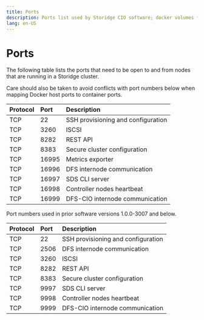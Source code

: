 ```yaml
---
title: Ports
description: Ports list used by Storidge CIO software; docker volumes for containers; persistent volumes for pods
lang: en-US
---
```


# Ports

The following table lists the ports that need to be open to and from nodes that are running in a Storidge cluster.

Care should also be taken to avoid conflicts with port numbers below when mapping Docker host ports to container ports.

| Protocol    | Port    | Description                         |
| ------------|:--------|:------------------------------------|
| TCP         | 22      | SSH provisioning and configuration  |
| TCP         | 3260    | ISCSI                               |
| TCP         | 8282    | REST API                            |
| TCP         | 8383    | Secure cluster configuration        |
| TCP         | 16995   | Metrics exporter                    |
| TCP         | 16996   | DFS internode communication         |
| TCP         | 16997   | SDS CLI server                      |
| TCP         | 16998   | Controller nodes heartbeat          |
| TCP         | 16999   | DFS-CIO internode communication     |


Port numbers used in prior software versions 1.0.0-3007 and below.

| Protocol    | Port    | Description                         |
| ------------|:--------|:------------------------------------|
| TCP         | 22      | SSH provisioning and configuration  |
| TCP         | 2506    | DFS internode communication         |
| TCP         | 3260    | ISCSI                               |
| TCP         | 8282    | REST API                            |
| TCP         | 8383    | Secure cluster configuration        |
| TCP         | 9997    | SDS CLI server                      |
| TCP         | 9998    | Controller nodes heartbeat          |
| TCP         | 9999    | DFS-CIO internode communication     |
